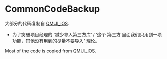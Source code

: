 # CommonCodeBackup

大部分的代码复制自 [QMUI_iOS](https://github.com/QMUI/QMUI_iOS).

- 为了突破项目经理的 ‘减少导入第三方库’ / ‘这个 第三方 里面我们只用到一项功能，其他没有用到的尽量不要导入’ 理论。

Most of the code is copied from [QMUI_iOS](https://github.com/QMUI/QMUI_iOS).

